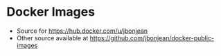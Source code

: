# Docker Images

* Source for https://hub.docker.com/u/jbonjean
* Other source available at https://github.com/jbonjean/docker-public-images
